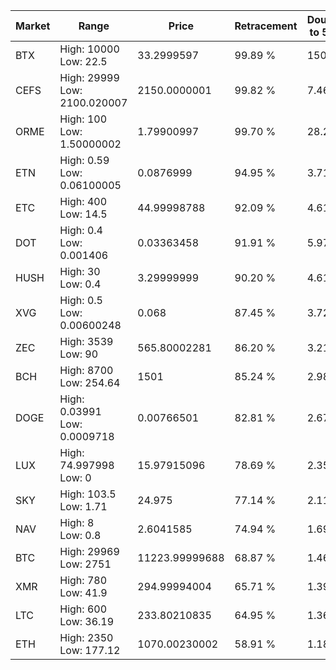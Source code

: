 | Market | Range | Price| Retracement | Doubles to 50% |
| --- | --- | --- | --- | --- |
| BTX | High: 10000<br />Low: 22.5 | 33.2999597 | 99.89 % | 150.49 |
| CEFS | High: 29999<br />Low: 2100.020007 | 2150.0000001 | 99.82 % | 7.46 |
| ORME | High: 100<br />Low: 1.50000002 | 1.79900997 | 99.70 % | 28.21 |
| ETN | High: 0.59<br />Low: 0.06100005 | 0.0876999 | 94.95 % | 3.71 |
| ETC | High: 400<br />Low: 14.5 | 44.99998788 | 92.09 % | 4.61 |
| DOT | High: 0.4<br />Low: 0.001406 | 0.03363458 | 91.91 % | 5.97 |
| HUSH | High: 30<br />Low: 0.4 | 3.29999999 | 90.20 % | 4.61 |
| XVG | High: 0.5<br />Low: 0.00600248 | 0.068 | 87.45 % | 3.72 |
| ZEC | High: 3539<br />Low: 90 | 565.80002281 | 86.20 % | 3.21 |
| BCH | High: 8700<br />Low: 254.64 | 1501 | 85.24 % | 2.98 |
| DOGE | High: 0.03991<br />Low: 0.0009718 | 0.00766501 | 82.81 % | 2.67 |
| LUX | High: 74.997998<br />Low: 0 | 15.97915096 | 78.69 % | 2.35 |
| SKY | High: 103.5<br />Low: 1.71 | 24.975 | 77.14 % | 2.11 |
| NAV | High: 8<br />Low: 0.8 | 2.6041585 | 74.94 % | 1.69 |
| BTC | High: 29969<br />Low: 2751 | 11223.99999688 | 68.87 % | 1.46 |
| XMR | High: 780<br />Low: 41.9 | 294.99994004 | 65.71 % | 1.39 |
| LTC | High: 600<br />Low: 36.19 | 233.80210835 | 64.95 % | 1.36 |
| ETH | High: 2350<br />Low: 177.12 | 1070.00230002 | 58.91 % | 1.18 |
